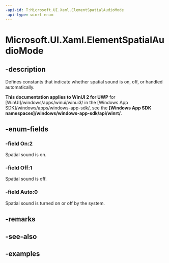 ```yaml
---
-api-id: T:Microsoft.UI.Xaml.ElementSpatialAudioMode
-api-type: winrt enum
---
```


<!-- Enumeration syntax.
public enum ElementSpatialAudioMode : int 
-->

# Microsoft.UI.Xaml.ElementSpatialAudioMode

## -description

Defines constants that indicate whether spatial sound is on, off, or handled automatically.

**This documentation applies to WinUI 2 for UWP** for [WinUI]/windows/apps/winui/winui3/ in the [Windows App SDK]/windows/apps/windows-app-sdk/, see the **[Windows App SDK namespaces]/windows/windows-app-sdk/api/winrt/**.

## -enum-fields
### -field On:2

Spatial sound is on.

### -field Off:1

Spatial sound is off.

### -field Auto:0

Spatial sound is turned on or off by the system.

## -remarks

## -see-also

## -examples

